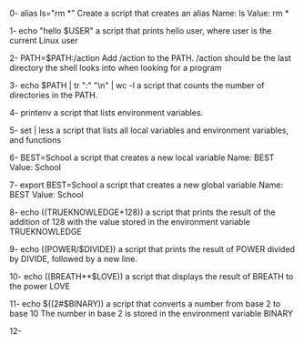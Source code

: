  0- alias ls="rm *" Create a script that creates an alias Name: ls Value: rm *

 1- echo "hello $USER" a script that prints hello user, where user is the current Linux user

 2- PATH=$PATH:/action Add /action to the PATH. /action should be the last directory the shell looks into when looking for a program

 3- echo $PATH | tr ":" "\n" | wc -l  a script that counts the number of directories in the PATH.

 4- printenv a script that lists environment variables.

 5- set | less a script that lists all local variables and environment variables, and functions

 6- BEST=School a script that creates a new local variable Name: BEST Value: School

 7- export BEST=School a script that creates a new global variable Name: BEST Value: School

 8- echo $(($TRUEKNOWLEDGE+128))  a script that prints the result of the addition of 128 with the value stored in the environment variable TRUEKNOWLEDGE

 9- echo $(($POWER/$DIVIDE)) a script that prints the result of POWER divided by DIVIDE, followed by a new line.

 10- echo $(($BREATH**$LOVE))  a script that displays the result of BREATH to the power LOVE

 11- echo $((2#$BINARY))  a script that converts a number from base 2 to base 10 The number in base 2 is stored in the environment variable BINARY
 
 12-     
